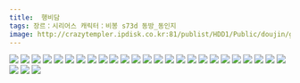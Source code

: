 ```yaml
---
title:  행비담
tags: 장르：시리어스 캐릭터：비봉 s73d 동방_동인지
image: http://crazytempler.ipdisk.co.kr:81/publist/HDD1/Public/doujin/ghap/5629/001.jpg
---
```

<img src="http://crazytempler.ipdisk.co.kr:81/publist/HDD1/Public/doujin/ghap/5629/001.jpg">
<img src="http://crazytempler.ipdisk.co.kr:81/publist/HDD1/Public/doujin/ghap/5629/002.jpg">
<img src="http://crazytempler.ipdisk.co.kr:81/publist/HDD1/Public/doujin/ghap/5629/003.jpg">
<img src="http://crazytempler.ipdisk.co.kr:81/publist/HDD1/Public/doujin/ghap/5629/004.jpg">
<img src="http://crazytempler.ipdisk.co.kr:81/publist/HDD1/Public/doujin/ghap/5629/005.jpg">
<img src="http://crazytempler.ipdisk.co.kr:81/publist/HDD1/Public/doujin/ghap/5629/006.jpg">
<img src="http://crazytempler.ipdisk.co.kr:81/publist/HDD1/Public/doujin/ghap/5629/007.jpg">
<img src="http://crazytempler.ipdisk.co.kr:81/publist/HDD1/Public/doujin/ghap/5629/008.jpg">
<img src="http://crazytempler.ipdisk.co.kr:81/publist/HDD1/Public/doujin/ghap/5629/009.jpg">
<img src="http://crazytempler.ipdisk.co.kr:81/publist/HDD1/Public/doujin/ghap/5629/010.jpg">
<img src="http://crazytempler.ipdisk.co.kr:81/publist/HDD1/Public/doujin/ghap/5629/011.jpg">
<img src="http://crazytempler.ipdisk.co.kr:81/publist/HDD1/Public/doujin/ghap/5629/012.jpg">
<img src="http://crazytempler.ipdisk.co.kr:81/publist/HDD1/Public/doujin/ghap/5629/013.jpg">
<img src="http://crazytempler.ipdisk.co.kr:81/publist/HDD1/Public/doujin/ghap/5629/014.jpg">
<img src="http://crazytempler.ipdisk.co.kr:81/publist/HDD1/Public/doujin/ghap/5629/015.jpg">
<img src="http://crazytempler.ipdisk.co.kr:81/publist/HDD1/Public/doujin/ghap/5629/016.jpg">
<img src="http://crazytempler.ipdisk.co.kr:81/publist/HDD1/Public/doujin/ghap/5629/017.jpg">
<img src="http://crazytempler.ipdisk.co.kr:81/publist/HDD1/Public/doujin/ghap/5629/018.jpg">
<img src="http://crazytempler.ipdisk.co.kr:81/publist/HDD1/Public/doujin/ghap/5629/019.jpg">
<img src="http://crazytempler.ipdisk.co.kr:81/publist/HDD1/Public/doujin/ghap/5629/020.jpg">
<img src="http://crazytempler.ipdisk.co.kr:81/publist/HDD1/Public/doujin/ghap/5629/021.jpg">
<img src="http://crazytempler.ipdisk.co.kr:81/publist/HDD1/Public/doujin/ghap/5629/022.jpg">
<img src="http://crazytempler.ipdisk.co.kr:81/publist/HDD1/Public/doujin/ghap/5629/023.jpg">
<img src="http://crazytempler.ipdisk.co.kr:81/publist/HDD1/Public/doujin/ghap/5629/024.jpg">
<img src="http://crazytempler.ipdisk.co.kr:81/publist/HDD1/Public/doujin/ghap/5629/025.jpg">
<img src="http://crazytempler.ipdisk.co.kr:81/publist/HDD1/Public/doujin/ghap/5629/026.jpg">
<img src="http://crazytempler.ipdisk.co.kr:81/publist/HDD1/Public/doujin/ghap/5629/027.jpg">
<img src="http://crazytempler.ipdisk.co.kr:81/publist/HDD1/Public/doujin/ghap/5629/028.jpg">

